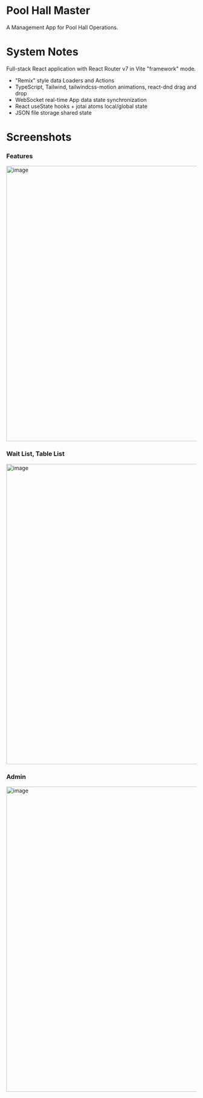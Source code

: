 # Pool Hall Master

A Management App for Pool Hall Operations.

# System Notes

Full-stack React application with React Router v7 in Vite "framework" mode.

* "Remix" style data Loaders and Actions
* TypeScript, Tailwind, tailwindcss-motion animations, react-dnd drag and drop
* WebSocket real-time App data state synchronization
* React useState hooks + jotai atoms local/global state
* JSON file storage shared state

# Screenshots

### Features
<img width="726" alt="image" src="https://github.com/user-attachments/assets/1569b723-7042-4baa-82f8-656b30134f21" />

### Wait List, Table List
<img width="792" alt="image" src="https://github.com/user-attachments/assets/f665ea02-d075-46b4-a574-cd4467ac5ace" />

### Admin

<img width="805" alt="image" src="https://github.com/user-attachments/assets/9d55a57e-8eaf-4ad9-b547-a29b77a7ef3b" />
